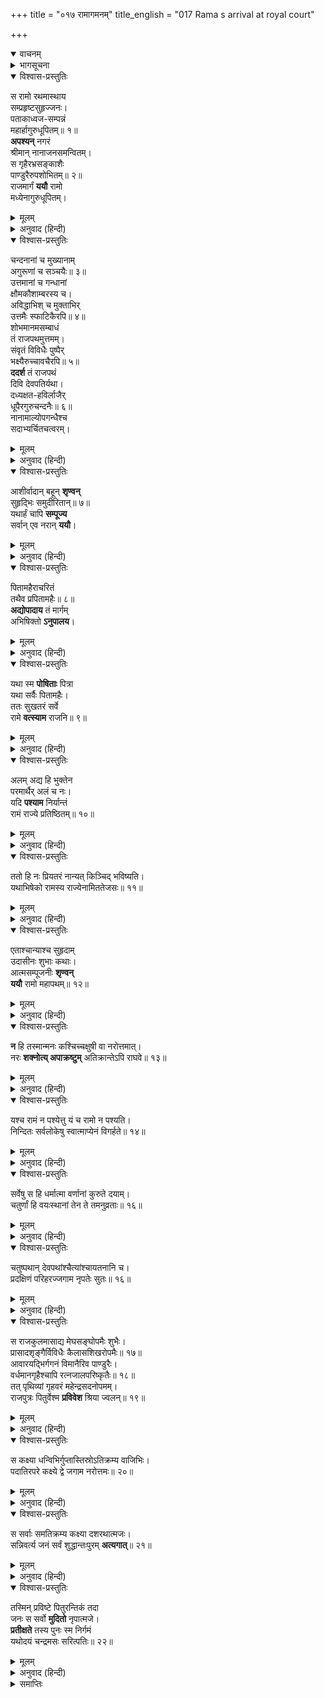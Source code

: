 +++
title = "०१७ रामागमनम्"
title_english = "017 Rama s arrival at royal court"

+++
<details open><summary>वाचनम्</summary>
<div caption="श्रीराम-हरिसीताराममूर्ति-घनपाठिभ्यां वचनम्" class="audioEmbed" src="https://archive.org/download/Ramayana-recitation-Sriram-harisItArAmamUrti-Ghanapaati-v2/Kanda_2/Kanda_2_AYK-017-Rama_Gamanam.mp3"></div>
</details>

<details><summary>भागसूचना</summary>

17. श्रीरामका राजपथकी शोभा देखते और सुहृदोंकी बातें सुनते हुए पिताके भवनमें प्रवेश
</details>

<details open><summary>विश्वास-प्रस्तुतिः</summary>

स रामो रथमास्थाय  
सम्प्रहृष्टसुहृज्जनः।  
पताकाध्वज-सम्पन्नं  
महार्हागुरुधूपितम्॥ १॥  
**अपश्यन्** नगरं  
श्रीमान् नानाजनसमन्वितम्।  
स गृहैरभ्रसङ्काशैः  
पाण्डुरैरुपशोभितम्॥ २॥  
राजमार्गं **ययौ** रामो  
मध्येनागुरुधूपितम्।
</details>

<details><summary>मूलम्</summary>

स रामो रथमास्थाय सम्प्रहृष्टसुहृज्जनः।  
पताकाध्वजसम्पन्नं महार्हागुरुधूपितम्॥ १॥  
अपश्यन्नगरं श्रीमान् नानाजनसमन्वितम्।  
स गृहैरभ्रसङ्काशैः पाण्डुरैरुपशोभितम्॥ २॥  
राजमार्गं ययौ रामो मध्येनागुरुधूपितम्।
</details>

<details><summary>अनुवाद (हिन्दी)</summary>

इस प्रकार श्रीमान् रामचन्द्रजी अपने सुहृदोंको आनन्द प्रदान करते हुए रथपर बैठे राजमार्गके बीचसे चले जा रहे थे; उन्होंने देखा—सारा नगर ध्वजा और पताकाओंसे सुशोभित हो रहा है, चारों ओर बहुमूल्य अगुरु नामक धूपकी सुगन्ध छा रही है और सब ओर असंख्य मनुष्योंकी भीड़ दिखायी देती है। वह राजमार्ग श्वेत बादलोंके समान उज्ज्वल भव्य भवनोंसे सुशोभित तथा अगुरुकी सुगन्धसे व्याप्त हो रहा था॥ २ १/२॥
</details>

<details open><summary>विश्वास-प्रस्तुतिः</summary>

चन्दनानां च मुख्यानाम्  
अगुरूणां च सञ्चयैः॥ ३॥  
उत्तमानां च गन्धानां  
क्षौमकौशाम्बरस्य च।  
अविद्धाभिश् च मुक्ताभिर्  
उत्तमैः स्फाटिकैरपि॥ ४॥  
शोभमानमसम्बाधं  
तं राजपथमुत्तमम्।  
संवृतं विविधैः पुष्पैर्  
भक्ष्यैरुच्चावचैरपि॥ ५॥  
**ददर्श** तं राजपथं  
दिवि देवपतिर्यथा।  
दध्यक्षत-हविर्लाजैर्  
धूपैरगुरुचन्दनैः॥ ६॥  
नानामाल्योपगन्धैश्च  
सदाभ्यर्चितचत्वरम्।
</details>

<details><summary>मूलम्</summary>

चन्दनानां च मुख्यानामगुरूणां च सञ्चयैः॥ ३॥  
उत्तमानां च गन्धानां क्षौमकौशाम्बरस्य च।  
अविद्धाभिश्च मुक्ताभिरुत्तमैः स्फाटिकैरपि॥ ४॥  
शोभमानमसम्बाधं तं राजपथमुत्तमम्।  
संवृतं विविधैः पुष्पैर्भक्ष्यैरुच्चावचैरपि॥ ५॥  
ददर्श तं राजपथं दिवि देवपतिर्यथा।  
दध्यक्षतहविर्लाजैर्धूपैरगुरुचन्दनैः॥ ६॥  
नानामाल्योपगन्धैश्च सदाभ्यर्चितचत्वरम्।
</details>

<details><summary>अनुवाद (हिन्दी)</summary>

अच्छी श्रेणीके चन्दनों, अगुरु नामक धूपों, उत्तम गन्धद्रव्यों, अलसी या सन आदिके रेशोंसे बने हुए कपड़ों तथा रेशमी वस्त्रोंके ढेर, अनबिंधे मोती और उत्तमोत्तम स्फटिक रत्न उस विस्तृत एवं उत्तम राजमार्गकी शोभा बढ़ा रहे थे। वह नाना प्रकारके पुष्पों तथा भाँति-भाँतिके भक्ष्य पदार्थोंसे भरा हुआ था। उसके चौराहोंकी दही, अक्षत, हविष्य, लावा, धूप, अगर, चन्दन, नाना प्रकारके पुष्पहार और गन्धद्रव्योंसे सदा पूजा की जाती थी। स्वर्गलोकमें बैठे हुए देवराज इन्द्रकी भाँति रथारूढ़ श्रीरामने उस राजमार्गको देखा॥ ३—६ १/२॥
</details>

<details open><summary>विश्वास-प्रस्तुतिः</summary>

आशीर्वादान् बहून् **शृण्वन्**  
सुहृद्भिः समुदीरितान्॥ ७॥  
यथार्हं चापि **सम्पूज्य**  
सर्वान् एव नरान् **ययौ**।
</details>

<details><summary>मूलम्</summary>

आशीर्वादान् बहून् शृण्वन् सुहृद्भिः समुदीरितान्॥ ७॥  
यथार्हं चापि सम्पूज्य सर्वानेव नरान् ययौ।
</details>

<details><summary>अनुवाद (हिन्दी)</summary>

वे अपने सुहृदोंके मुखसे कहे गये बहुत-से आशीर्वादोंको सुनते और यथायोग्य उन सब लोगोंका सम्मान करते हुए चले जा रहे थे॥ ७ १/२॥
</details>

<details open><summary>विश्वास-प्रस्तुतिः</summary>

पितामहैराचरितं  
तथैव प्रपितामहैः॥ ८॥  
**अद्योपादाय** तं मार्गम्  
अभिषिक्तो **ऽनुपालय**।
</details>

<details><summary>मूलम्</summary>

पितामहैराचरितं तथैव प्रपितामहैः॥ ८॥  
अद्योपादाय तं मार्गमभिषिक्तोऽनुपालय।
</details>

<details><summary>अनुवाद (हिन्दी)</summary>

(उनके हितैषी सुहृद् कहते थे—) ‘रघुनन्दन! तुम्हारे पितामह और प्रपितामह (दादे और परदादे) जिसपर चलते आये हैं, आज उसी मार्गको ग्रहण करके युवराज-पदपर अभिषिक्त हो आप हम सब लोगोंका निरन्तर पालन करें’॥ ८ १/२॥
</details>

<details open><summary>विश्वास-प्रस्तुतिः</summary>

यथा स्म **पोषिताः** पित्रा  
यथा सर्वैः पितामहैः।  
ततः सुखतरं सर्वे  
रामे **वत्स्याम** राजनि॥ ९॥
</details>

<details><summary>मूलम्</summary>

यथा स्म पोषिताः पित्रा यथा सर्वैः पितामहैः।  
ततः सुखतरं सर्वे रामे वत्स्याम राजनि॥ ९॥
</details>

<details><summary>अनुवाद (हिन्दी)</summary>

(फिर वे आपसमें कहने लगे—)‘भाइयो! श्रीरामके पिता तथा समस्त पितामहोंद्वारा जिस प्रकार हमलोगोंका पालन-पोषण हुआ है, श्रीरामके राजा होनेपर हम उससे भी अधिक सुखी रहेंगे॥ ९॥
</details>

<details open><summary>विश्वास-प्रस्तुतिः</summary>

अलम् अद्य हि भुक्तेन  
परमार्थैर् अलं च नः।  
यदि **पश्याम** निर्यान्तं  
रामं राज्ये प्रतिष्ठितम्॥ १०॥
</details>

<details><summary>मूलम्</summary>

अलमद्य हि भुक्तेन परमार्थैरलं च नः।  
यदि पश्याम निर्यान्तं रामं राज्ये प्रतिष्ठितम्॥ १०॥
</details>

<details><summary>अनुवाद (हिन्दी)</summary>

‘यदि हम राज्यपर प्रतिष्ठित हुए श्रीरामको पिताके घरसे निकलते हुए देख लें—यदि राजा रामका दर्शन कर लें तो अब हमें इहलोकके भोग और परमार्थस्वरूप मोक्ष लेकर क्या करना है॥ १०॥
</details>

<details open><summary>विश्वास-प्रस्तुतिः</summary>

ततो हि नः प्रियतरं नान्यत् किञ्चिद् भविष्यति।  
यथाभिषेको रामस्य राज्येनामिततेजसः॥ ११॥
</details>

<details><summary>मूलम्</summary>

ततो हि नः प्रियतरं नान्यत् किञ्चिद् भविष्यति।  
यथाभिषेको रामस्य राज्येनामिततेजसः॥ ११॥
</details>

<details><summary>अनुवाद (हिन्दी)</summary>

‘अमित तेजस्वी श्रीरामका यदि राज्यपर अभिषेक हो जाय तो वह हमारे लिये जैसा प्रियतर कार्य होगा, उससे बढ़कर दूसरा कोई परम प्रिय कार्य नहीं होगा’॥
</details>

<details open><summary>विश्वास-प्रस्तुतिः</summary>

एताश्चान्याश्च सुहृदाम्  
उदासीनः शुभाः कथाः।  
आत्मसम्पूजनीः **शृण्वन्  
ययौ** रामो महापथम्॥ १२॥
</details>

<details><summary>मूलम्</summary>

एताश्चान्याश्च सुहृदामुदासीनः शुभाः कथाः।  
आत्मसम्पूजनीः शृण्वन् ययौ रामो महापथम्॥ १२॥
</details>

<details><summary>अनुवाद (हिन्दी)</summary>

सुहृदोंके मुँहसे निकली हुई ये तथा और भी कई तरहकी अपनी प्रशंसासे सम्बन्ध रखनेवाली सुन्दर बातें सुनते हुए श्रीरामचन्द्रजी राजपथपर बढ़े चले जा रहे थे॥
</details>

<details open><summary>विश्वास-प्रस्तुतिः</summary>

**न** हि तस्मान्मनः कश्चिच्चक्षुषी वा नरोत्तमात्।  
नरः **शक्नोत्य् अपाक्रष्टुम्** अतिक्रान्तेऽपि राघवे॥ १३॥
</details>

<details><summary>मूलम्</summary>

न हि तस्मान्मनः कश्चिच्चक्षुषी वा नरोत्तमात्।  
नरः शक्नोत्यपाक्रष्टुमतिक्रान्तेऽपि राघवे॥ १३॥
</details>

<details><summary>अनुवाद (हिन्दी)</summary>

(जो श्रीरामकी ओर एक बार देख लेता, वह उन्हें देखता ही रह जाता था।) श्रीरघुनाथजीके दूर चले जानेपर भी कोई उन पुरुषोत्तमकी ओरसे अपना मन या दृष्टि नहीं हटा पाता था॥ १३॥
</details>

<details open><summary>विश्वास-प्रस्तुतिः</summary>

यश्च रामं न पश्येत्तु यं च रामो न पश्यति।  
निन्दितः सर्वलोकेषु स्वात्माप्येनं विगर्हते॥ १४॥
</details>

<details><summary>मूलम्</summary>

यश्च रामं न पश्येत्तु यं च रामो न पश्यति।  
निन्दितः सर्वलोकेषु स्वात्माप्येनं विगर्हते॥ १४॥
</details>

<details><summary>अनुवाद (हिन्दी)</summary>

उस समय जो श्रीरामको नहीं देखता और जिसे श्रीराम नहीं देख लेते थे, वह समस्त लोकोंमें निन्दित समझा जाता था तथा स्वयं उसकी अन्तरात्मा भी उसे धिक्कारती थी॥ १५॥
</details>

<details open><summary>विश्वास-प्रस्तुतिः</summary>

सर्वेषु स हि धर्मात्मा वर्णानां कुरुते दयाम्।  
चतुर्णां हि वयःस्थानां तेन ते तमनुव्रताः॥ १६॥
</details>

<details><summary>मूलम्</summary>

सर्वेषु स हि धर्मात्मा वर्णानां कुरुते दयाम्।  
चतुर्णां हि वयःस्थानां तेन ते तमनुव्रताः॥ १६॥
</details>

<details><summary>अनुवाद (हिन्दी)</summary>

धर्मात्मा श्रीराम चारों वर्णोंके सभी मनुष्योंपर उनकी अवस्थाके अनुरूप दया करते थे, इसलिये वे सभी उनके भक्त थे॥ १६॥
</details>

<details open><summary>विश्वास-प्रस्तुतिः</summary>

चतुष्पथान् देवपथांश्चैत्यांश्चायतनानि च।  
प्रदक्षिणं परिहरज्जगाम नृपतेः सुतः॥ १६॥
</details>

<details><summary>मूलम्</summary>

चतुष्पथान् देवपथांश्चैत्यांश्चायतनानि च।  
प्रदक्षिणं परिहरज्जगाम नृपतेः सुतः॥ १६॥
</details>

<details><summary>अनुवाद (हिन्दी)</summary>

राजकुमार श्रीराम चौराहों, देवमार्गों, चैत्यवृक्षों तथा देवमन्दिरोंको अपने दाहिने छोड़ते हुए आगे बढ़ रहे थे॥
</details>

<details open><summary>विश्वास-प्रस्तुतिः</summary>

स राजकुलमासाद्य मेघसङ्घोपमैः शुभैः।  
प्रासादशृङ्गैर्विविधैः कैलासशिखरोपमैः॥ १७॥  
आवारयद्भिर्गगनं विमानैरिव पाण्डुरैः।  
वर्धमानगृहैश्चापि रत्नजालपरिष्कृतैः॥ १८॥  
तत् पृथिव्यां गृहवरं महेन्द्रसदनोपमम्।  
राजपुत्रः पितुर्वेश्म **प्रविवेश** श्रिया ज्वलन्॥ १९॥
</details>

<details><summary>मूलम्</summary>

स राजकुलमासाद्य मेघसङ्घोपमैः शुभैः।  
प्रासादशृङ्गैर्विविधैः कैलासशिखरोपमैः॥ १७॥  
आवारयद्भिर्गगनं विमानैरिव पाण्डुरैः।  
वर्धमानगृहैश्चापि रत्नजालपरिष्कृतैः॥ १८॥  
तत् पृथिव्यां गृहवरं महेन्द्रसदनोपमम्।  
राजपुत्रः पितुर्वेश्म प्रविवेश श्रिया ज्वलन्॥ १९॥
</details>

<details><summary>अनुवाद (हिन्दी)</summary>

राजा दशरथका भवन मेघसमूहोंके समान शोभा पानेवाले, सुन्दर अनेक रूप-रंगवाले कैलासशिखरके समान उज्ज्वल प्रासादशिखरों (अट्टालिकाओं) से सुशोभित था। उसमें रत्नोंकी जालीसे विभूषित तथा विमानाकार क्रीड़ागृह भी बने हुए थे, जो अपनी श्वेत आभासे प्रकाशित होते थे। वे अपनी ऊँचाईसे आकाशको भी लाँघते हुए-से प्रतीत होते थे; ऐसे गृहोंसे युक्त वह श्रेष्ठ भवन इस भूतलपर इन्द्रसदनके समान शोभा पाता था। उस राजभवनके पास पहुँचकर अपनी शोभासे प्रकाशित होनेवाले राजकुमार श्रीरामने पिताके महलमें प्रवेश किया॥ १७—१९॥
</details>

<details open><summary>विश्वास-प्रस्तुतिः</summary>

स कक्ष्या धन्विभिर्गुप्तास्तिस्रोऽतिक्रम्य वाजिभिः।  
पदातिरपरे कक्ष्ये द्वे जगाम नरोत्तमः॥ २०॥
</details>

<details><summary>मूलम्</summary>

स कक्ष्या धन्विभिर्गुप्तास्तिस्रोऽतिक्रम्य वाजिभिः।  
पदातिरपरे कक्ष्ये द्वे जगाम नरोत्तमः॥ २०॥
</details>

<details><summary>अनुवाद (हिन्दी)</summary>

उन्होंने धनुर्धर वीरोंद्वारा सुरक्षित महलकी तीन ड्यौढ़ियोंको तो घोड़े जुते हुए रथसे ही पार किया, फिर दो ड्यौढ़ियोंमें वे पुरुषोत्तम राम पैदल ही गये॥ २०॥
</details>

<details open><summary>विश्वास-प्रस्तुतिः</summary>

स सर्वाः समतिक्रम्य कक्ष्या दशरथात्मजः।  
सन्निवर्त्य जनं सर्वं शुद्धान्तःपुरम् **अत्यगात्**॥ २१॥
</details>

<details><summary>मूलम्</summary>

स सर्वाः समतिक्रम्य कक्ष्या दशरथात्मजः।  
सन्निवर्त्य जनं सर्वं शुद्धान्तःपुरमत्यगात्॥ २१॥
</details>

<details><summary>अनुवाद (हिन्दी)</summary>

इस प्रकार सारी ड्यौढ़ियोंको पार करके दशरथनन्दन श्रीराम साथ आये हुए सब लोगोंको लौटाकर स्वयं अन्तःपुरमें गये॥ २१॥
</details>

<details open><summary>विश्वास-प्रस्तुतिः</summary>

तस्मिन् प्रविष्टे पितुरन्तिकं तदा  
जनः स सर्वो **मुदितो** नृपात्मजे।  
**प्रतीक्षते** तस्य पुनः स्म निर्गमं  
यथोदयं चन्द्रमसः सरित्पतिः॥ २२॥
</details>

<details><summary>मूलम्</summary>

तस्मिन् प्रविष्टे पितुरन्तिकं तदा  
जनः स सर्वो मुदितो नृपात्मजे।  
प्रतीक्षते तस्य पुनः स्म निर्गमं  
यथोदयं चन्द्रमसः सरित्पतिः॥ २२॥
</details>

<details><summary>अनुवाद (हिन्दी)</summary>

जब राजकुमार श्रीराम पिताके पास जानेके लिये अन्तःपुरमें प्रविष्ट हुए, तब आनन्दमग्न हुए सब लोग बाहर खड़े होकर उनके पुनः निकलनेकी प्रतीक्षा करने लगे, ठीक उसी तरह जैसे सरिताओंका स्वामी समुद्र चन्द्रोदयकी प्रतीक्षा करता रहता है॥ २२॥
</details>

<details><summary>समाप्तिः</summary>

इत्यार्षे श्रीमद्रामायणे वाल्मीकीये आदिकाव्येऽयोध्याकाण्डे सप्तदशः सर्गः॥ १७॥  
इस प्रकार श्रीवाल्मीकिनिर्मित आर्षरामायण आदिकाव्यके अयोध्याकाण्डमें सत्रहवाँ सर्ग पूरा हुआ॥ १७॥
</details>

